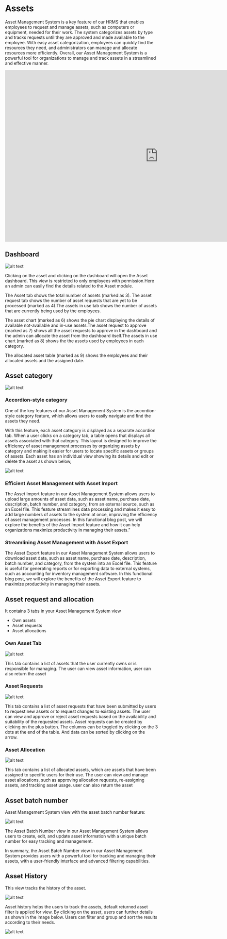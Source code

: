 # Assets
Asset Management System is a key feature of our HRMS that enables employees to request and manage assets, such as computers or equipment, needed for their work. The system categorizes assets by type and tracks requests until they are approved and made available to the employee. With easy asset categorization, employees can quickly find the resources they need, and administrators can manage and allocate resources more efficiently. Overall, our Asset Management System is a powerful tool for organizations to manage and track assets in a streamlined and effective manner.

<div class="responsive-iframe">   
    <iframe width="1006" height="566" src="https://www.youtube.com/embed/QwrfCg40qZQ" title="How to Manage Employee Assets in Horilla HRMS | Free HR Software | An Overview of Assets Management" frameborder="0" allow="accelerometer; autoplay; clipboard-write; encrypted-media; gyroscope; picture-in-picture; web-share" referrerpolicy="strict-origin-when-cross-origin" allowfullscreen></iframe>
</div>

## Dashboard

![alt text](image.png)

Clicking on the asset and clicking on the dashboard will open the Asset dashboard. This view is restricted to only employees with permission.Here an admin can easily find the details related to the Asset module.

The Asset tab shows the total number of assets (marked as 3). The asset request tab shows the number of asset requests that are yet to be processed (marked as 4).The assets in use tab shows the number of assets that are currently being used by the employees.

The asset chart (marked as 6) shows the pie chart displaying the details of available not-available and in-use assets.The asset request to approve (marked as 7) shows all the asset requests to approve in the dashboard and the admin can allocate the asset from the dashboard itself.The assets in use chart (marked as 8) shows the the assets used by employees in each category.

The allocated asset table (marked as 9) shows the employees and their allocated assets and the assigned date.

## Asset category     
![alt text](image-1.png)

### Accordion-style category 
One of the key features of our Asset Management System is the accordion-style category feature, which allows users to easily navigate and find the assets they need.

With this feature, each asset category is displayed as a separate accordion tab. When a user clicks on a category tab, a table opens that displays all assets associated with that category. This layout is designed to improve the efficiency of asset management processes by organizing assets by category and making it easier for users to locate specific assets or groups of assets. Each asset has an individual view showing its details and edit or delete the asset as shown below,

![alt text](image-2.png)

### Efficient Asset Management with Asset Import
The Asset Import feature in our Asset Management System allows users to upload large amounts of asset data, such as asset name, purchase date, description, batch number, and category, from an external source, such as an Excel file. This feature streamlines data processing and makes it easy to add large numbers of assets to the system at once, improving the efficiency of asset management processes. In this functional blog post, we will explore the benefits of the Asset Import feature and how it can help organizations maximize productivity in managing their assets.”

### Streamlining Asset Management with Asset Export
The Asset Export feature in our Asset Management System allows users to download asset data, such as asset name, purchase date, description, batch number, and category, from the system into an Excel file. This feature is useful for generating reports or for exporting data to external systems, such as accounting for inventory management software. In this functional blog post, we will explore the benefits of the Asset Export feature to maximize productivity in managing their assets.

## Asset request and allocation
It contains 3 tabs in your Asset Management System view

- Own assets
- Asset requests
- Asset allocations

### Own Asset Tab

![alt text](image-3.png)

This tab contains a list of assets that the user currently owns or is responsible for managing. The user can view asset information, user can also  return the asset 

### Asset Requests 

![alt text](image-4.png)

This tab contains a list of asset requests that have been submitted by users to request new assets or to request changes to existing assets. The user can view and approve or reject asset requests based on the availability and suitability of the requested assets. Asset requests can be created by clicking on the plus button. The columns can be toggled by clicking on the 3 dots at the end of the table. And data can be sorted by clicking on the arrow.

### Asset Allocation

![alt text](image-5.png)

This tab contains a list of allocated assets, which are assets that have been assigned to specific users for their use. The user can view and manage asset allocations, such as approving allocation requests, re-assigning assets, and tracking asset usage. user can also return the asset 

## Asset batch number 
Asset Management System view with the asset batch number feature:

![alt text](image-6.png)

The Asset Batch Number view in our Asset Management System allows users to create, edit, and update asset information with a unique batch number for easy tracking and management.

In summary, the Asset Batch Number view in our Asset Management System provides users with a powerful tool for tracking and managing their assets, with a user-friendly interface and advanced filtering capabilities.

## Asset History

This view tracks the history of the asset.

![alt text](image-7.png)

Asset history helps the users to track the assets, default returned asset filter is applied for view. By clicking on the asset, users can further details as shown in the image below. Users can filter and group and sort the results according to their needs.

![alt text](image-8.png)




